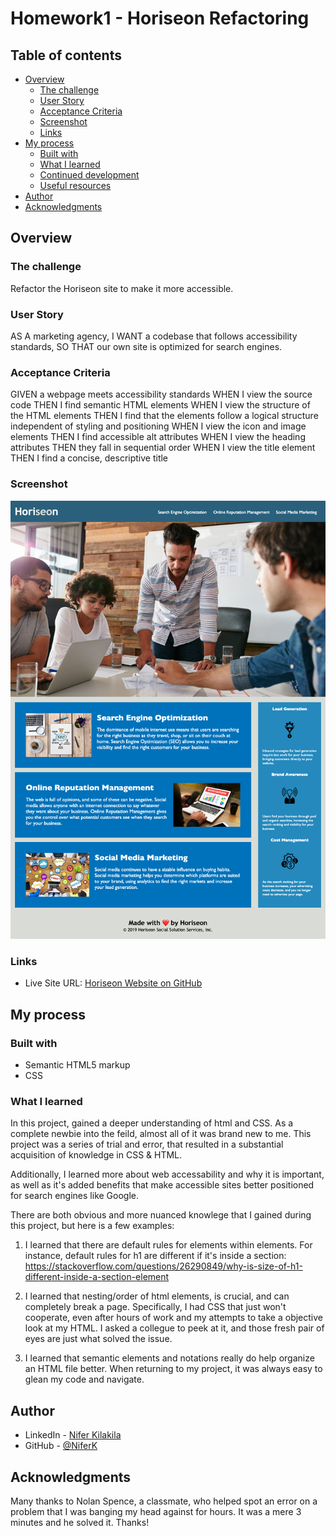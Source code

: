 # Homework1 - Horiseon Refactoring

## Table of contents

- [Overview](#overview)
  - [The challenge](#the-challenge)
  - [User Story](#user-story)
  - [Acceptance Criteria](#acceptance-criteria)
  - [Screenshot](#screenshot)
  - [Links](#links)
- [My process](#my-process)
  - [Built with](#built-with)
  - [What I learned](#what-i-learned)
  - [Continued development](#continued-development)
  - [Useful resources](#useful-resources)
- [Author](#author)
- [Acknowledgments](#acknowledgments)



## Overview

### The challenge

Refactor the Horiseon site to make it more accessible. 

### User Story

AS A marketing agency,
I WANT a codebase that follows accessibility standards,
SO THAT our own site is optimized for search engines.

### Acceptance Criteria

GIVEN a webpage meets accessibility standards
WHEN I view the source code
THEN I find semantic HTML elements
WHEN I view the structure of the HTML elements
THEN I find that the elements follow a logical structure independent of styling and positioning
WHEN I view the icon and image elements
THEN I find accessible alt attributes
WHEN I view the heading attributes
THEN they fall in sequential order
WHEN I view the title element
THEN I find a concise, descriptive title

### Screenshot

![](./assets/screenshot-homework1.png)

### Links

- Live Site URL: [Horiseon Website on GitHub](https://niferk.github.io/Horiseon-Social-Solution-Services-SEO-Management-h1/)

## My process

### Built with

- Semantic HTML5 markup
- CSS

### What I learned

In this project, gained a deeper understanding of html and CSS. As a complete newbie into the feild, almost all of it was brand new to me. This project was a series of trial and error, that resulted in a substantial acquisition of knowledge in CSS & HTML.

Additionally, I learned more about web accessability and why it is important, as well as it's added benefits that make accessible sites better positioned for search engines like Google.

There are both obvious and more nuanced knowlege that I gained during this project, but here is a few examples:

1. I learned that there are default rules for elements within elements. For instance, default rules for h1 are different if it's inside a section:
https://stackoverflow.com/questions/26290849/why-is-size-of-h1-different-inside-a-section-element

2. I learned that nesting/order of html elements, is crucial, and can completely break a page. Specifically, I had CSS that just won't cooperate, even after hours of work and my attempts to take a objective look at my HTML. I asked a collegue to peek at it, and those fresh pair of eyes are just what solved the issue.

3. I learned that semantic elements and notations really do help organize an HTML file better. When returning to my project, it was always easy to glean my code and navigate.

## Author

- LinkedIn - [Nifer Kilakila](https://www.linkedin.com/in/nifer-kilakila-b0721565/)
- GitHub - [@NiferK](https://github.com/NiferK)

## Acknowledgments

Many thanks to Nolan Spence, a classmate, who helped spot an error on a problem that I was banging my head against for hours. It was a mere 3 minutes and he solved it. Thanks!
